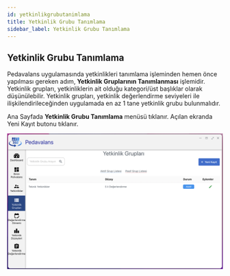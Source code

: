 ```yaml
---
id: yetkinlikgrubutanimlama
title: Yetkinlik Grubu Tanımlama
sidebar_label: Yetkinlik Grubu Tanımlama
---
```

## Yetkinlik Grubu Tanımlama

Pedavalans uygulamasında yetkinlikleri tanımlama işleminden hemen önce yapılması gereken adım, **Yetkinlik Gruplarının Tanımlanması** işlemidir. Yetkinlik grupları, yetkinliklerin
ait olduğu kategori/üst başlıklar olarak düşünülebilir. Yetkinlik grupları, yetkinlik değerlendirme seviyeleri ile ilişkilendirileceğinden uygulamada en az 1 tane
yetkinlik grubu bulunmalıdır.

Ana Sayfada **Yetkinlik Grubu Tanımlama** menüsü tıklanır. Açılan ekranda Yeni Kayıt butonu tıklanır.

![Yetkinlik Grupları Listesi](../images/007.png)
